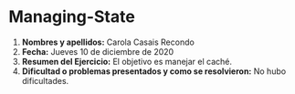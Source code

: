 # Managing-State

1. **Nombres y apellidos:** Carola Casais Recondo
2. **Fecha:** Jueves 10 de diciembre de 2020
3. **Resumen del Ejercicio:** El objetivo es manejar el caché.
4. **Dificultad o problemas presentados y como se resolvieron:** No hubo dificultades.
